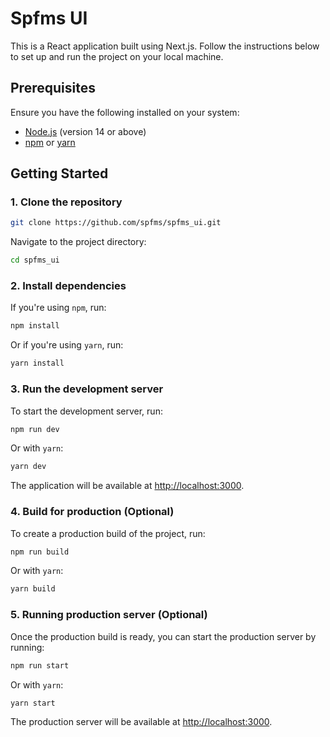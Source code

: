 # Spfms UI

This is a React application built using Next.js. Follow the instructions below to set up and run the project on your local machine.

## Prerequisites

Ensure you have the following installed on your system:

- [Node.js](https://nodejs.org/) (version 14 or above)
- [npm](https://www.npmjs.com/) or [yarn](https://yarnpkg.com/)

## Getting Started

### 1. Clone the repository

```bash
git clone https://github.com/spfms/spfms_ui.git
```

Navigate to the project directory:

```bash
cd spfms_ui
```

### 2. Install dependencies

If you're using `npm`, run:

```bash
npm install
```

Or if you're using `yarn`, run:

```bash
yarn install
```

### 3. Run the development server

To start the development server, run:

```bash
npm run dev
```

Or with `yarn`:

```bash
yarn dev
```

The application will be available at [http://localhost:3000](http://localhost:3000).

### 4. Build for production (Optional)

To create a production build of the project, run:

```bash
npm run build
```

Or with `yarn`:

```bash
yarn build
```

### 5. Running production server (Optional)

Once the production build is ready, you can start the production server by running:

```bash
npm run start
```

Or with `yarn`:

```bash
yarn start
```

The production server will be available at [http://localhost:3000](http://localhost:3000).
